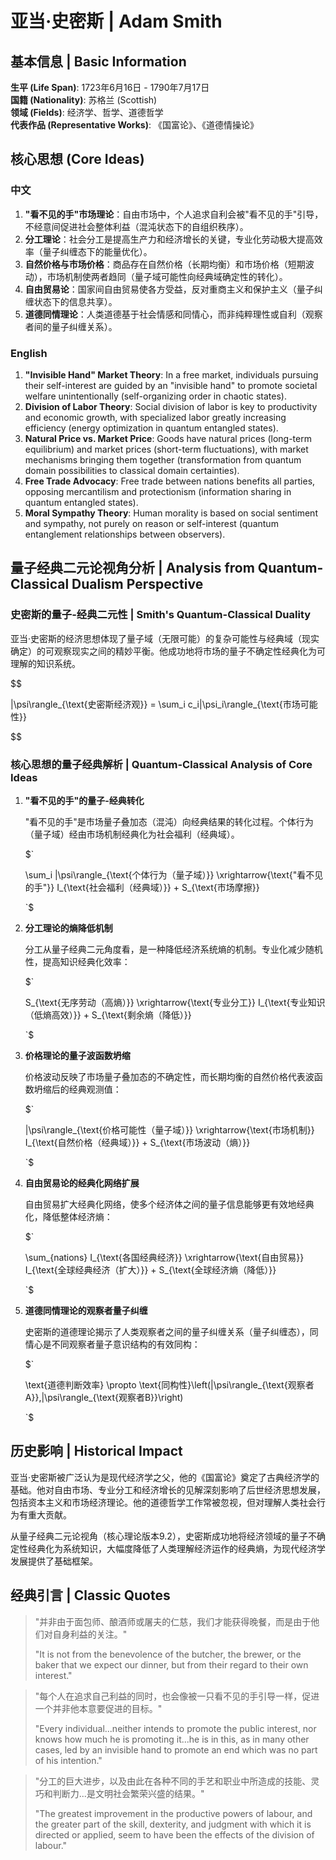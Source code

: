 # 亚当·史密斯 | Adam Smith

## 基本信息 | Basic Information

**生平 (Life Span)**: 1723年6月16日 - 1790年7月17日  
**国籍 (Nationality)**: 苏格兰 (Scottish)  
**领域 (Fields)**: 经济学、哲学、道德哲学  
**代表作品 (Representative Works)**: 《国富论》、《道德情操论》

## 核心思想 (Core Ideas)

### 中文
1. **"看不见的手"市场理论**：自由市场中，个人追求自利会被"看不见的手"引导，不经意间促进社会整体利益（混沌状态下的自组织秩序）。
2. **分工理论**：社会分工是提高生产力和经济增长的关键，专业化劳动极大提高效率（量子纠缠态下的能量优化）。
3. **自然价格与市场价格**：商品存在自然价格（长期均衡）和市场价格（短期波动），市场机制使两者趋同（量子域可能性向经典域确定性的转化）。
4. **自由贸易论**：国家间自由贸易使各方受益，反对重商主义和保护主义（量子纠缠状态下的信息共享）。
5. **道德同情理论**：人类道德基于社会情感和同情心，而非纯粹理性或自利（观察者间的量子纠缠关系）。

### English
1. **"Invisible Hand" Market Theory**: In a free market, individuals pursuing their self-interest are guided by an "invisible hand" to promote societal welfare unintentionally (self-organizing order in chaotic states).
2. **Division of Labor Theory**: Social division of labor is key to productivity and economic growth, with specialized labor greatly increasing efficiency (energy optimization in quantum entangled states).
3. **Natural Price vs. Market Price**: Goods have natural prices (long-term equilibrium) and market prices (short-term fluctuations), with market mechanisms bringing them together (transformation from quantum domain possibilities to classical domain certainties).
4. **Free Trade Advocacy**: Free trade between nations benefits all parties, opposing mercantilism and protectionism (information sharing in quantum entangled states).
5. **Moral Sympathy Theory**: Human morality is based on social sentiment and sympathy, not purely on reason or self-interest (quantum entanglement relationships between observers).

## 量子经典二元论视角分析 | Analysis from Quantum-Classical Dualism Perspective

### 史密斯的量子-经典二元性 | Smith's Quantum-Classical Duality

亚当·史密斯的经济思想体现了量子域（无限可能）的复杂可能性与经典域（现实确定）的可观察现实之间的精妙平衡。他成功地将市场的量子不确定性经典化为可理解的知识系统。

$$

|\psi\rangle_{\text{史密斯经济观}} = \sum_i c_i|\psi_i\rangle_{\text{市场可能性}}

$$

### 核心思想的量子经典解析 | Quantum-Classical Analysis of Core Ideas

1. **"看不见的手"的量子-经典转化**

   "看不见的手"是市场量子叠加态（混沌）向经典结果的转化过程。个体行为（量子域）经由市场机制经典化为社会福利（经典域）。

   $`
   
   \sum_i |\psi\rangle_{\text{个体行为（量子域）}} \xrightarrow{\text{"看不见的手"}} I_{\text{社会福利（经典域）}} + S_{\text{市场摩擦}}
   
   `$

2. **分工理论的熵降低机制**

   分工从量子经典二元角度看，是一种降低经济系统熵的机制。专业化减少随机性，提高知识经典化效率：

   $`
   
   S_{\text{无序劳动（高熵）}} \xrightarrow{\text{专业分工}} I_{\text{专业知识（低熵高效）}} + S_{\text{剩余熵（降低）}}
   
   `$

3. **价格理论的量子波函数坍缩**

   价格波动反映了市场量子叠加态的不确定性，而长期均衡的自然价格代表波函数坍缩后的经典观测值：

   $`
   
   |\psi\rangle_{\text{价格可能性（量子域）}} \xrightarrow{\text{市场机制}} I_{\text{自然价格（经典域）}} + S_{\text{市场波动（熵）}}
   
   `$

4. **自由贸易论的经典化网络扩展**

   自由贸易扩大经典化网络，使多个经济体之间的量子信息能够更有效地经典化，降低整体经济熵：

   $`
   
   \sum_{nations} I_{\text{各国经典经济}} \xrightarrow{\text{自由贸易}} I_{\text{全球经典经济（扩大）}} + S_{\text{全球经济熵（降低）}}
   
   `$

5. **道德同情理论的观察者量子纠缠**

   史密斯的道德理论揭示了人类观察者之间的量子纠缠关系（量子纠缠态），同情心是不同观察者量子意识结构的有效同构：

   $`
   
   \text{道德判断效率} \propto \text{同构性}\left(|\psi\rangle_{\text{观察者A}},|\psi\rangle_{\text{观察者B}}\right)
   
   `$

## 历史影响 | Historical Impact

亚当·史密斯被广泛认为是现代经济学之父，他的《国富论》奠定了古典经济学的基础。他对自由市场、专业分工和经济增长的见解深刻影响了后世经济思想发展，包括资本主义和市场经济理论。他的道德哲学工作常被忽视，但对理解人类社会行为有重大贡献。

从量子经典二元论视角（核心理论版本9.2），史密斯成功地将经济领域的量子不确定性经典化为系统知识，大幅度降低了人类理解经济运作的经典熵，为现代经济学发展提供了基础框架。

## 经典引言 | Classic Quotes

> "并非由于面包师、酿酒师或屠夫的仁慈，我们才能获得晚餐，而是由于他们对自身利益的关注。"
> 
> "It is not from the benevolence of the butcher, the brewer, or the baker that we expect our dinner, but from their regard to their own interest."

> "每个人在追求自己利益的同时，也会像被一只看不见的手引导一样，促进一个并非他本意要促进的目标。"
> 
> "Every individual...neither intends to promote the public interest, nor knows how much he is promoting it...he is in this, as in many other cases, led by an invisible hand to promote an end which was no part of his intention."

> "分工的巨大进步，以及由此在各种不同的手艺和职业中所造成的技能、灵巧和判断力...是文明社会繁荣兴盛的结果。"
> 
> "The greatest improvement in the productive powers of labour, and the greater part of the skill, dexterity, and judgment with which it is directed or applied, seem to have been the effects of the division of labour."
